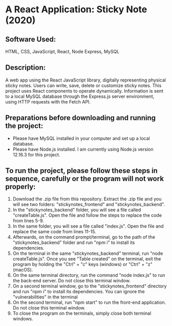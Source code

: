# A React Application: Sticky Note (2020)

## Software Used:
HTML, CSS, JavaScript, React, Node Express, MySQL

## Description:
A web app using the React JavaScript library, digitally representing physical sticky notes. Users can write, save, delete or customize sticky notes. This project uses React components to operate dynamically. Information is sent to a local MySQL database through the Express.js server environment, using HTTP requests with the Fetch API.

## Preparations before downloading and running the project:
* Please have MySQL installed in your computer and set up a local database. 
* Please have Node.js installed. I am currently using Node.js version 12.16.3 for this project.

## To run the project, please follow these steps in sequence, carefully or the program will not work properly:
1. Download the .zip file from this repository. Extract the .zip file and you will see two folders: "stickynotes_frontend" and "stickynotes_backend".
1. In the "stickynotes_backend" folder, you will see a file called "createTable.js". Open the file and follow the steps to replace the code from lines 5-9.
1. In the same folder, you will see a file called "index.js". Open the file and replace the same code from lines 11-15.
1. Afterwards, on the command prompt/terminal, go to the path of the "stickynotes_backend" folder and run "npm i" to install its dependencies.
1. On the terminal in the same "stickynotes_backend" terminal, run "node createTable.js". Once you see "Table created" on the terminal, exit the program by holding the "Ctrl" + "c" keys (windows) or "Ctrl" + "z" (macOS).
1. On the same terminal directory, run the command "node index.js" to run the back-end server. Do not close this terminal window.
1. On a second terminal window, go to the "stickynotes_frontend" directory and run "npm i" to install its dependencies. You can ignore the "vulnerabilities" in the terminal
1. On the second terminal, run "npm start" to run the front-end application. Do not close this terminal window.
1. To close the program on the terminals, simply close both terminal windows.
